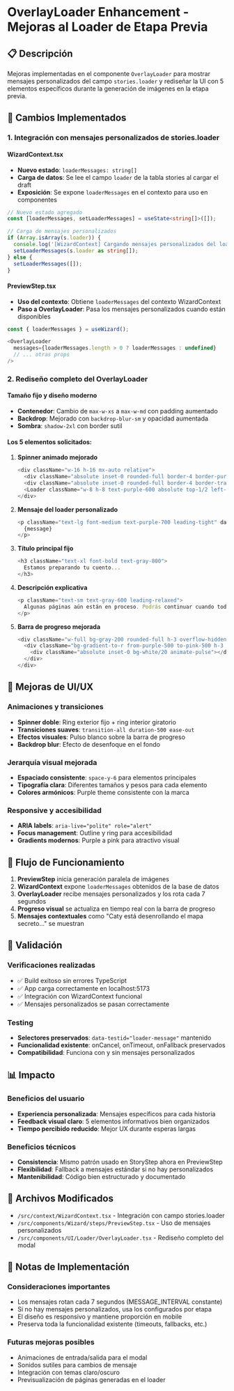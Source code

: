 # OverlayLoader Enhancement - Mejoras al Loader de Etapa Previa

## 📋 Descripción
Mejoras implementadas en el componente `OverlayLoader` para mostrar mensajes personalizados del campo `stories.loader` y rediseñar la UI con 5 elementos específicos durante la generación de imágenes en la etapa previa.

## 🔧 Cambios Implementados

### 1. **Integración con mensajes personalizados de stories.loader**

#### WizardContext.tsx
- **Nuevo estado**: `loaderMessages: string[]`
- **Carga de datos**: Se lee el campo `loader` de la tabla stories al cargar el draft
- **Exposición**: Se expone `loaderMessages` en el contexto para uso en componentes

```typescript
// Nuevo estado agregado
const [loaderMessages, setLoaderMessages] = useState<string[]>([]);

// Carga de mensajes personalizados
if (Array.isArray(s.loader)) {
  console.log('[WizardContext] Cargando mensajes personalizados del loader:', s.loader);
  setLoaderMessages(s.loader as string[]);
} else {
  setLoaderMessages([]);
}
```

#### PreviewStep.tsx
- **Uso del contexto**: Obtiene `loaderMessages` del contexto WizardContext
- **Paso a OverlayLoader**: Pasa los mensajes personalizados cuando están disponibles

```typescript
const { loaderMessages } = useWizard();

<OverlayLoader 
  messages={loaderMessages.length > 0 ? loaderMessages : undefined}
  // ... otras props
/>
```

### 2. **Rediseño completo del OverlayLoader**

#### Tamaño fijo y diseño moderno
- **Contenedor**: Cambio de `max-w-xs` a `max-w-md` con padding aumentado
- **Backdrop**: Mejorado con `backdrop-blur-sm` y opacidad aumentada
- **Sombra**: `shadow-2xl` con border sutil

#### Los 5 elementos solicitados:

1. **Spinner animado mejorado**
   ```typescript
   <div className="w-16 h-16 mx-auto relative">
     <div className="absolute inset-0 rounded-full border-4 border-purple-100"></div>
     <div className="absolute inset-0 rounded-full border-4 border-transparent border-t-purple-600 animate-spin"></div>
     <Loader className="w-8 h-8 text-purple-600 absolute top-1/2 left-1/2 transform -translate-x-1/2 -translate-y-1/2 animate-pulse" />
   </div>
   ```

2. **Mensaje del loader personalizado**
   ```typescript
   <p className="text-lg font-medium text-purple-700 leading-tight" data-testid="loader-message">
     {message}
   </p>
   ```

3. **Título principal fijo**
   ```typescript
   <h3 className="text-xl font-bold text-gray-800">
     Estamos preparando tu cuento...
   </h3>
   ```

4. **Descripción explicativa**
   ```typescript
   <p className="text-sm text-gray-600 leading-relaxed">
     Algunas páginas aún están en proceso. Podrás continuar cuando todas estén listas.
   </p>
   ```

5. **Barra de progreso mejorada**
   ```typescript
   <div className="w-full bg-gray-200 rounded-full h-3 overflow-hidden">
     <div className="bg-gradient-to-r from-purple-500 to-pink-500 h-3 rounded-full transition-all duration-500 ease-out relative">
       <div className="absolute inset-0 bg-white/20 animate-pulse"></div>
     </div>
   </div>
   ```

## 🎨 Mejoras de UI/UX

### Animaciones y transiciones
- **Spinner doble**: Ring exterior fijo + ring interior giratorio
- **Transiciones suaves**: `transition-all duration-500 ease-out`
- **Efectos visuales**: Pulso blanco sobre la barra de progreso
- **Backdrop blur**: Efecto de desenfoque en el fondo

### Jerarquía visual mejorada
- **Espaciado consistente**: `space-y-6` para elementos principales
- **Tipografía clara**: Diferentes tamaños y pesos para cada elemento
- **Colores armónicos**: Purple theme consistente con la marca

### Responsive y accesibilidad
- **ARIA labels**: `aria-live="polite" role="alert"`
- **Focus management**: Outline y ring para accesibilidad
- **Gradients modernos**: Purple a pink para atractivo visual

## 🔄 Flujo de Funcionamiento

1. **PreviewStep** inicia generación paralela de imágenes
2. **WizardContext** expone `loaderMessages` obtenidos de la base de datos
3. **OverlayLoader** recibe mensajes personalizados y los rota cada 7 segundos
4. **Progreso visual** se actualiza en tiempo real con la barra de progreso
5. **Mensajes contextuales** como "Caty está desenrollando el mapa secreto..." se muestran

## 🧪 Validación

### Verificaciones realizadas
- ✅ Build exitoso sin errores TypeScript
- ✅ App carga correctamente en localhost:5173
- ✅ Integración con WizardContext funcional
- ✅ Mensajes personalizados se pasan correctamente

### Testing
- **Selectores preservados**: `data-testid="loader-message"` mantenido
- **Funcionalidad existente**: onCancel, onTimeout, onFallback preservados
- **Compatibilidad**: Funciona con y sin mensajes personalizados

## 📊 Impacto

### Beneficios del usuario
- **Experiencia personalizada**: Mensajes específicos para cada historia
- **Feedback visual claro**: 5 elementos informativos bien organizados
- **Tiempo percibido reducido**: Mejor UX durante esperas largas

### Beneficios técnicos
- **Consistencia**: Mismo patrón usado en StoryStep ahora en PreviewStep
- **Flexibilidad**: Fallback a mensajes estándar si no hay personalizados
- **Mantenibilidad**: Código bien estructurado y documentado

## 🔗 Archivos Modificados

- `/src/context/WizardContext.tsx` - Integración con campo stories.loader
- `/src/components/Wizard/steps/PreviewStep.tsx` - Uso de mensajes personalizados
- `/src/components/UI/Loader/OverlayLoader.tsx` - Rediseño completo del modal

## 📝 Notas de Implementación

### Consideraciones importantes
- Los mensajes rotan cada 7 segundos (MESSAGE_INTERVAL constante)
- Si no hay mensajes personalizados, usa los configurados por etapa
- El diseño es responsivo y mantiene proporción en mobile
- Preserva toda la funcionalidad existente (timeouts, fallbacks, etc.)

### Futuras mejoras posibles
- Animaciones de entrada/salida para el modal
- Sonidos sutiles para cambios de mensaje
- Integración con temas claro/oscuro
- Previsualización de páginas generadas en el loader